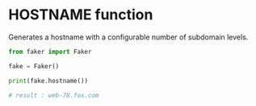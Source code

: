 # **HOSTNAME** function

Generates a hostname with a configurable number of subdomain levels.

```py
from faker import Faker

fake = Faker()

print(fake.hostname())

# result : web-78.fox.com
```
